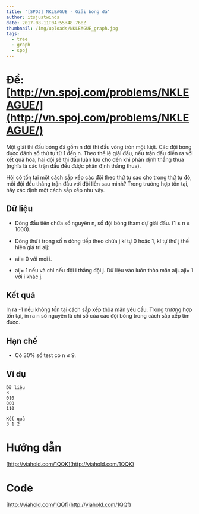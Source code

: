 ```yaml
---
title: '[SPOJ] NKLEAGUE - Giải bóng đá'
author: itsjustwinds
date: 2017-08-11T04:55:48.768Z
thumbnail: /img/uploads/NKLEAGUE_graph.jpg
tags:
  - tree
  - graph
  - spoj
---
```

# Đề: [http://vn.spoj.com/problems/NKLEAGUE/](http://vn.spoj.com/problems/NKLEAGUE/)

Một giải thi đấu bóng đá gồm n đội thi đấu vòng tròn một lượt. Các đội bóng được đánh số thứ tự từ 1 đến n. Theo thể lệ giải đấu, nếu trận đấu diễn ra với kết quả hòa, hai đội sẽ thi đấu luân lưu cho đến khi phân định thắng thua \(nghĩa là các trận đấu đều được phân định thắng thua\).

Hỏi có tồn tại một cách sắp xếp các đội theo thứ tự sao cho trong thứ tự đó, mỗi đội đều thắng trận đấu với đội liền sau mình? Trong trường hợp tồn tại, hãy xác định một cách sắp xếp như vậy.

## Dữ liệu

* Dòng đầu tiên chứa số nguyên n, số đội bóng tham dự giải đấu. \(1 ≤ n ≤ 1000\).

* Dòng thứ i trong số n dòng tiếp theo chứa j kí tự 0 hoặc 1, kí tự thứ j thế hiện giá trị aij:
* aii= 0 với mọi i.
* aij= 1 nếu và chỉ nếu đội i thắng đội j. Dữ liệu vào luôn thỏa mãn aij+aji= 1 với i khác j.


## Kết quả

In ra -1 nếu không tồn tại cách sắp xếp thỏa mãn yêu cầu. Trong trường hợp tồn tại, in ra n số nguyên là chỉ số của các đội bóng trong cách sắp xếp tìm được.

## Hạn chế

* Có 30% số test có n ≤ 9.

## Ví dụ

```
Dữ liệu
3
010
000
110

Kết quả
3 1 2
```

# Hướng dẫn 

[http://viahold.com/1QQK](http://viahold.com/1QQK)

# Code

[http://viahold.com/1QQf](http://viahold.com/1QQf)


